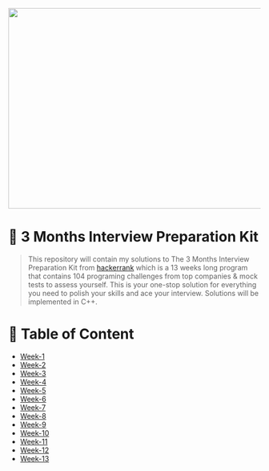 <p align="center">
  <img width="600" height="400" src="https://user-images.githubusercontent.com/64151841/175782966-1392abe2-98ae-4021-8677-e477186539c9.png">
</p>

# 🎯 3 Months Interview Preparation Kit 
> This repository will contain my solutions to The 3 Months Interview Preparation Kit from [hackerrank](https://www.hackerrank.com/interview/preparation-kits/three-month-preparation-kit/three-month-week-one/challenges) which is a 13 weeks long program that contains 104 programing challenges from top companies & mock tests to assess yourself. This is your one-stop solution for everything you need to polish your skills and ace your interview. Solutions will be implemented in C++.

# 📝 Table of Content
- [Week-1](/week1)
- [Week-2](/week2)
- [Week-3](/week3)
- [Week-4](/week4)
- [Week-5](/week5)
- [Week-6](/week6)
- [Week-7](/week7)
- [Week-8](/week8)
- [Week-9](/week9)
- [Week-10](/week9)
- [Week-11](/week10)
- [Week-12](/week11)
- [Week-13](/week13)
